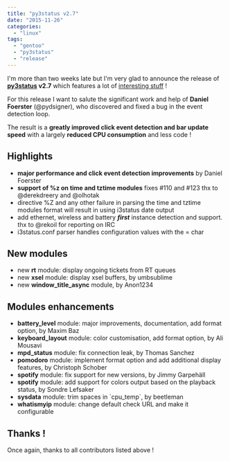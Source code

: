 ```yaml
---
title: "py3status v2.7"
date: "2015-11-26"
categories: 
  - "linux"
tags: 
  - "gentoo"
  - "py3status"
  - "release"
---
```


I'm more than two weeks late but I'm very glad to announce the release of **[py3status](https://github.com/ultrabug/py3status) v2.7** which features a lot of [interesting stuff](https://github.com/ultrabug/py3status/blob/master/CHANGELOG) !

For this release I want to salute the significant work and help of **Daniel Foerster** (@pydsigner), who discovered and fixed a bug in the event detection loop.

The result is a **greatly improved click event detection and bar update speed** with a largely **reduced CPU consumption** and less code !

## Highlights

- **major performance and click event detection improvements** by Daniel Foerster
- **support of %z on time and tztime modules** fixes #110 and #123 thx to @derekdreery and @olhotak
- directive %Z and any other failure in parsing the time and tztime modules format will result in using i3status date output
- add ethernet, wireless and battery **_first_** instance detection and support. thx to @rekoil for reporting on IRC
- i3status.conf parser handles configuration values with the = char

## New modules

- new **rt** module: display ongoing tickets from RT queues
- new **xsel** module: display xsel buffers, by umbsublime
- new **window_title_async** module, by Anon1234

## Modules enhancements

- **battery_level** module: major improvements, documentation, add format option, by Maxim Baz
- **keyboard_layout** module: color customisation, add format option, by Ali Mousavi
- **mpd_status** module: fix connection leak, by Thomas Sanchez
- **pomodoro** module: implement format option and add additional display features, by Christoph Schober
- **spotify** module: fix support for new versions, by Jimmy Garpehäll
- **spotify** module: add support for colors output based on the playback status, by Sondre Lefsaker
- **sysdata** module: trim spaces in \`cpu_temp\`, by beetleman
- **whatismyip** module: change default check URL and make it configurable

## Thanks !

Once again, thanks to all contributors listed above !
